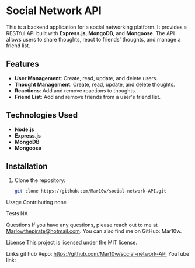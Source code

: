 # Social Network API

This is a backend application for a social networking platform. It provides a RESTful API built with **Express.js**, **MongoDB**, and **Mongoose**. 
The API allows users to share thoughts, react to friends' thoughts, and manage a friend list.

## Features

- **User Management**: Create, read, update, and delete users.
- **Thought Management**: Create, read, update, and delete thoughts.
- **Reactions**: Add and remove reactions to thoughts.
- **Friend List**: Add and remove friends from a user's friend list.

## Technologies Used

- **Node.js**
- **Express.js**
- **MongoDB**
- **Mongoose**

## Installation

1. Clone the repository:
   ```bash
   git clone https://github.com/Mar10w/social-network-API.git

Usage
Contributing
none

Tests
NA

Questions
If you have any questions, please reach out to me at Marlowthepirate@hotmail.com. You can also find me on GitHub: Mar10w.

License
This project is licensed under the MIT license.

Links
git hub Repo: https://github.com/Mar10w/social-network-API
YouTube link: 